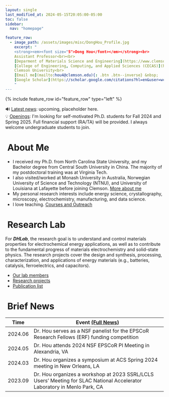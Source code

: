 ```yaml
---
layout: single
last_modified_at: 2024-05-15T20:05:00-05:00
toc: false
sidebar:
  nav: "homepage"

feature_row:
  - image_path: /assets/images/misc/DongHou_Profile.jpg
    excerpt: "
    <strong><em><font size="5">Dong Hou</font></em></strong><br>
    Assistant Professor<br><br>
    [Deparment of Materials Science and Engineering](https://www.clemson.edu/cecas/departments/mse/index.html)<br>
    [College of Engineering, Computing, and Applied Sciences (CECAS)](https://www.clemson.edu/cecas/index.html)<br>
    Clemson University<br>
    [Email me](mailto:hou4@clemson.edu){: .btn .btn--inverse} &nbsp;
    [Google Scholar](https://scholar.google.com/citations?hl=en&user=wc392IUAAAAJ){: .btn .btn--inverse}
    "
---
```


{% include feature_row id="feature_row" type="left" %}

<div class="notice--success">
  🔊 <a href="/index.html#brief-news">Latest news</a>: upcoming, placeholder here.<br>
  💡 <a href="/assets/Openings.pdf">Openings</a>: I'm looking for self-motivated Ph.D. students for Fall 2024 and Spring 2025. Full financial support (RA/TA) will be provided. I always welcome undergraduate students to join.<br>
</div>

# <i class="fa fa-feather-alt fa-fw"></i>&nbsp;About Me
<p><ul>
  <li>I received my Ph.D. from North Carolina State University, and my Bachelor degree from Central South University in China. The majority of my postdoctoral training was at Virginia Tech.</li>
  <li>I also visited/worked at Monash University in Australia, Norwegian University of Science and Technology (NTNU), and University of Louisiana at Lafayette before joining Clemson. <a href="/bio/index.html">More about me</a><br /></li>
  <li>My personal research interests include energy science, crystallography, microscopy, electrochemistry, manufacturing, and data science.<br /></li>
  <li>I love teaching. <a href="/teaching/index.html">Courses and Outreach</a><br /></li>
</ul></p>

# <i class="fa fa-layer-group fa-fw"></i>&nbsp;Research Lab
<p>
  For <strong><em>DHLab</em></strong>, the research goal is to understand and control materials properties for electrochemical energy applications, as well as to contribute to the fundamental progress of materials electrochemistry and solid-state physics. The research projects cover the design and synthesis, processing, characterization, and applications of energy materials (e.g., batteries, catalysis, ferroelectrics, and capacitors).<br />
  <ul>
    <li><a href="/group/index.html">Our lab members</a> <br /></li>
    <li><a href="/projects/index.html">Research projects</a> <br /></li>
    <li><a href="/products/index.html">Publication list</a> <br /></li>
  </ul>
</p>

# <i class="fa fa-seedling fa-fw"></i>&nbsp;Brief News
<table>
  <thead>
    <tr>
      <th>Time</th>
      <th>Event <a href="/posts/index.html">(Full News)</a></th>
    </tr>
  </thead>
  <tbody>
    <tr>
      <td>2024.06</td>
      <td>Dr. Hou serves as a NSF panelist for the EPSCoR Research Fellows (ERF) funding competition</td>
    </tr>
    <tr>
      <td>2024.05</td>
      <td>Dr. Hou attends 2024 NSF EPSCoR PI Meeting in Alexandria, VA</td>
    </tr>
    <tr>
      <td>2024.03</td>
      <td>Dr. Hou organizes a symposium at ACS Spring 2024 meeting in New Orleans, LA</td>
    </tr>
    <tr>
      <td>2023.09</td>
      <td>Dr. Hou organizes a workshop at 2023 SSRL/LCLS Users’ Meeting for SLAC National Accelerator Laboratory in Menlo Park, CA</td>
    </tr>
  </tbody>
</table>

<!-- <tr><td>2024.01</td><td>Dr. Hou joines Department of Materials Science and Engineering, Clemson University</td></tr> -->
